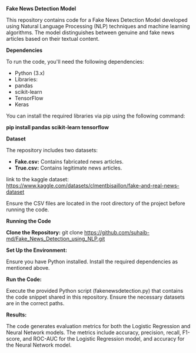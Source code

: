**Fake News Detection Model**

This repository contains code for a Fake News Detection Model developed using Natural Language Processing (NLP) techniques and machine learning algorithms. The model distinguishes between genuine and fake news articles based on their textual content.

**Dependencies**

To run the code, you'll need the following dependencies:

- Python (3.x)
- Libraries:
- pandas
- scikit-learn
- TensorFlow
- Keras

You can install the required libraries via pip using the following command:

**pip install pandas scikit-learn tensorflow**


**Dataset**

The repository includes two datasets:

- **Fake.csv:** Contains fabricated news articles.
- **True.csv:** Contains legitimate news articles.

link to the kaggle dataset: https://www.kaggle.com/datasets/clmentbisaillon/fake-and-real-news-dataset

Ensure the CSV files are located in the root directory of the project before running the code.

**Running the Code**

**Clone the Repository:**
git clone https://github.com/suhaib-md/Fake_News_Detection_using_NLP.git

**Set Up the Environment:**

Ensure you have Python installed.
Install the required dependencies as mentioned above.

**Run the Code:**

Execute the provided Python script (fakenewsdetection.py) that contains the code snippet shared in this repository. Ensure the necessary datasets are in the correct paths.

**Results:**

The code generates evaluation metrics for both the Logistic Regression and Neural Network models. The metrics include accuracy, precision, recall, F1-score, and ROC-AUC for the Logistic Regression model, and accuracy for the Neural Network model.

